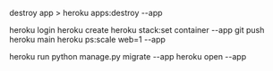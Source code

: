 destroy app  > heroku apps:destroy --app <app name>

heroku login
heroku create <your-app-name>
heroku stack:set container --app <your-app-name>
git push heroku main
heroku ps:scale web=1 --app <your-app-name> 


heroku run python manage.py migrate --app <app name>
heroku open --app <app name>
